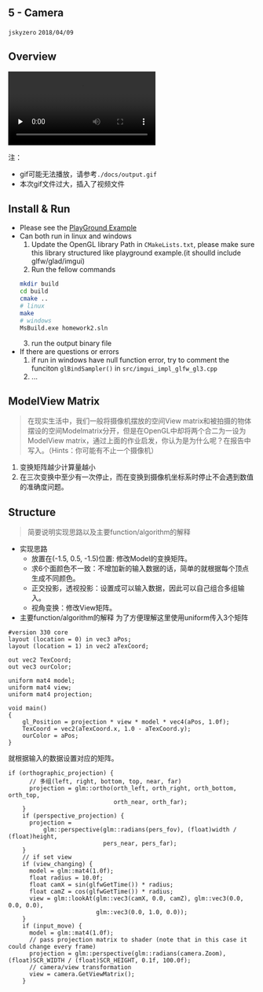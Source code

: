 ## 5 - Camera
`jskyzero` `2018/04/09`

## Overview

<!-- ![](./docs/output.gif) -->
<video id="video" controls="" preload="none">
    <source id="mp4" src="./docs/output.mp4" type="video/mp4">
    <p>Your user agent does not support the HTML5 Video element.</p>
</video>

注：
+ gif可能无法播放，请参考`./docs/output.gif`
+ 本次gif文件过大，插入了视频文件

## Install & Run

+ Please see the [PlayGround Example](https://github.com/jskyzero/Computer-Graphics/tree/master/projects/OpenGL-Playground)
+ Can both run in linux and windows
  1. Update the OpenGL library Path in `CMakeLists.txt`, please make sure this library structured like playground example.(it shoulld include glfw/glad/imgui)
  2. Run the fellow commands
    ```Bash
    mkdir build
    cd build
    cmake ..
    # linux
    make
    # windows
    MsBuild.exe homework2.sln
    ```
  3. run the output binary file
+ If there are questions or errors
  1. if run in windows have null function error, try to comment the funciton `glBindSampler()` in `src/imgui_impl_glfw_gl3.cpp`
  2. ...

## ModelView Matrix

> 在现实生活中，我们一般将摄像机摆放的空间View matrix和被拍摄的物体摆设的空间Modelmatrix分开，但是在OpenGL中却将两个合二为一设为ModelView matrix，通过上面的作业启发，你认为是为什么呢？在报告中写入。（Hints：你可能有不止一个摄像机）

1. 变换矩阵越少计算量越小
2. 在三次变换中至少有一次停止，而在变换到摄像机坐标系时停止不会遇到数值的准确度问题。

## Structure

> 简要说明实现思路以及主要function/algorithm的解释

+ 实现思路
  + 放置在(-1.5, 0.5, -1.5)位置: 修改Model的变换矩阵。
  + 求6个面颜色不一致：不增加新的输入数据的话，简单的就根据每个顶点生成不同颜色。
  + 正交投影，透视投影：设置成可以输入数据，因此可以自己组合多组输入。
  + 视角变换：修改View矩阵。
+ 主要function/algorithm的解释
为了方便理解这里使用uniform传入3个矩阵
```
#version 330 core
layout (location = 0) in vec3 aPos;
layout (location = 1) in vec2 aTexCoord;

out vec2 TexCoord;
out vec3 ourColor;

uniform mat4 model;
uniform mat4 view;
uniform mat4 projection;

void main()
{
    gl_Position = projection * view * model * vec4(aPos, 1.0f);
    TexCoord = vec2(aTexCoord.x, 1.0 - aTexCoord.y);
    ourColor = aPos;
}
```
就根据输入的数据设置对应的矩阵。
```
if (orthographic_projection) {
      // 多组(left, right, bottom, top, near, far)
      projection = glm::ortho(orth_left, orth_right, orth_bottom, orth_top,
                              orth_near, orth_far);
    }
    if (perspective_projection) {
      projection =
          glm::perspective(glm::radians(pers_fov), (float)width / (float)height,
                           pers_near, pers_far);
    }
    // if set view
    if (view_changing) {
      model = glm::mat4(1.0f);
      float radius = 10.0f;
      float camX = sin(glfwGetTime()) * radius;
      float camZ = cos(glfwGetTime()) * radius;
      view = glm::lookAt(glm::vec3(camX, 0.0, camZ), glm::vec3(0.0, 0.0, 0.0),
                         glm::vec3(0.0, 1.0, 0.0));
    }
    if (input_move) {
      model = glm::mat4(1.0f);
      // pass projection matrix to shader (note that in this case it could change every frame)
      projection = glm::perspective(glm::radians(camera.Zoom), (float)SCR_WIDTH / (float)SCR_HEIGHT, 0.1f, 100.0f);
      // camera/view transformation
      view = camera.GetViewMatrix();
    }
```
